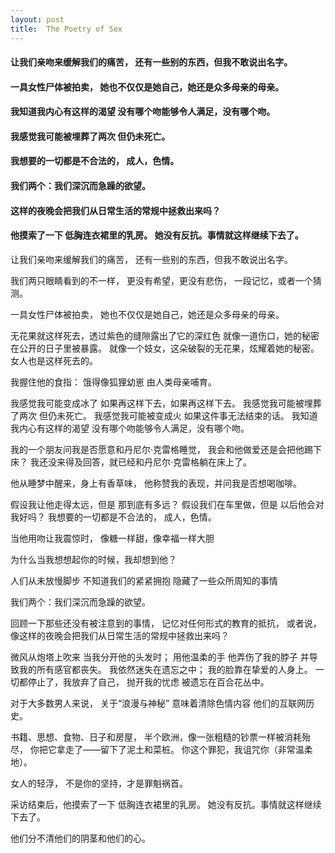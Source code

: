 ```yaml
---
layout: post
title:  The Poetry of Sex
---
```

#### 让我们亲吻来缓解我们的痛苦， 还有一些别的东西，但我不敢说出名字。
#### 一具女性尸体被拍卖， 她也不仅仅是她自己，她还是众多母亲的母亲。
#### 我知道我内心有这样的渴望 没有哪个吻能够令人满足，没有哪个吻。
#### 我感觉我可能被埋葬了两次 但仍未死亡。
#### 我想要的一切都是不合法的， 成人，色情。
#### 我们两个：我们深沉而急躁的欲望。
#### 这样的夜晚会把我们从日常生活的常规中拯救出来吗？
#### 他摸索了一下 低胸连衣裙里的乳房。 她没有反抗。事情就这样继续下去了。
<!-- more -->
让我们亲吻来缓解我们的痛苦， 还有一些别的东西，但我不敢说出名字。

我们两只眼睛看到的不一样， 更没有希望，更没有悲伤， 一段记忆，或者一个猜测。

一具女性尸体被拍卖， 她也不仅仅是她自己，她还是众多母亲的母亲。

无花果就这样死去，透过紫色的缝隙露出了它的深红色 就像一道伤口，她的秘密在公开的日子里被暴露。 就像一个妓女，这朵破裂的无花果，炫耀着她的秘密。 女人也是这样死去的。

我握住他的食指： 饿得像狐狸幼崽 由人类母亲哺育。

我感觉我可能变成冰了 如果再这样下去，如果再这样下去。 我感觉我可能被埋葬了两次 但仍未死亡。 我感觉我可能被变成火 如果这件事无法结束的话。 我知道我内心有这样的渴望 没有哪个吻能够令人满足，没有哪个吻。

我的一个朋友问我是否愿意和丹尼尔·克雷格睡觉， 我会和他做爱还是会把他踢下床？ 我还没来得及回答，就已经和丹尼尔·克雷格躺在床上了。

他从睡梦中醒来，身上有香草味， 他称赞我的表现，并问我是否想喝咖啡。

假设我让他走得太远，但是 那到底有多远？ 假设我们在车里做，但是 以后他会对我好吗？ 我想要的一切都是不合法的， 成人，色情。

当他用吻让我震惊时， 像糖一样甜，像幸福一样大胆

为什么当我想想起你的时候，我却想到他？

人们从未放慢脚步 不知道我们的紧紧拥抱 隐藏了一些众所周知的事情

我们两个：我们深沉而急躁的欲望。

回顾一下那些还没有被注意到的事情， 记忆对任何形式的教育的抵抗， 或者说，像这样的夜晚会把我们从日常生活的常规中拯救出来吗？

微风从炮塔上吹来 当我分开他的头发时； 用他温柔的手 他弄伤了我的脖子 并导致我的所有感官都丧失。 我依然迷失在遗忘之中； 我的脸靠在挚爱的人身上。 一切都停止了，我放弃了自己， 抛开我的忧虑 被遗忘在百合花丛中。

对于大多数男人来说， 关于“浪漫与神秘” 意味着清除色情内容 他们的互联网历史。

书籍、思想、食物、日子和房屋， 半个欧洲，像一张粗糙的钞票一样被消耗殆尽， 你把它拿走了——留下了泥土和菜桩。 你这个罪犯，我诅咒你（非常温柔地）。

女人的轻浮， 不是你的坚持，才是罪魁祸首。

采访结束后，他摸索了一下 低胸连衣裙里的乳房。 她没有反抗。事情就这样继续下去了。

他们分不清他们的阴茎和他们的心。